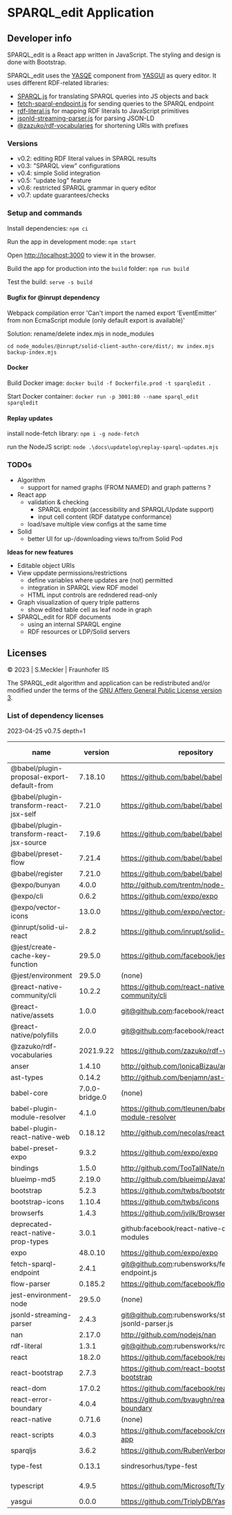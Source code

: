 # SPARQL_edit Application

## Developer info

SPARQL_edit is a React app written in JavaScript. The styling and design is done with Bootstrap.

SPARQL_edit uses the [YASQE](https://triply.cc/docs/yasgui-api#yasqe) component from [YASGUI](https://github.com/TriplyDB/Yasgui) as query editor.
It uses different RDF-related libraries:
* [SPARQL.js](https://github.com/RubenVerborgh/SPARQL.js) for translating SPARQL queries into JS objects and back
* [fetch-sparql-endpoint.js](https://github.com/rubensworks/fetch-sparql-endpoint.js/) for sending queries to the SPARQL endpoint
* [rdf-literal.js](https://github.com/rubensworks/rdf-literal.js) for mapping RDF literals to JavaScript primitives
* [jsonld-streaming-parser.js](https://github.com/rubensworks/jsonld-streaming-parser.js) for parsing JSON-LD
* [@zazuko/rdf-vocabularies](https://github.com/zazuko/rdf-vocabularies) for shortening URIs with prefixes

### Versions

* v0.2: editing RDF literal values in SPARQL results
* v0.3: "SPARQL view" configurations
* v0.4: simple Solid integration
* v0.5: "update log" feature
* v0.6: restricted SPARQL grammar in query editor
* v0.7: update guarantees/checks

### Setup and commands

Install dependencies: `npm ci`

Run the app in development mode: `npm start`

Open [http://localhost:3000](http://localhost:3000) to view it in the browser.

Build the app for production into the `build` folder: `npm run build`

Test the build: `serve -s build`

#### Bugfix for @inrupt dependency

Webpack compilation error 'Can't import the named export 'EventEmitter' from non EcmaScript module (only default export is available)'

Solution: rename/delete index.mjs in node_modules

`cd node_modules/@inrupt/solid-client-authn-core/dist/; mv index.mjs backup-index.mjs`

#### Docker

Build Docker image: `docker build -f Dockerfile.prod -t sparqledit .`

Start Docker container: `docker run -p 3001:80 --name sparql_edit sparqledit`

#### Replay updates

install node-fetch library: `npm i -g node-fetch`

run the NodeJS script: `node .\docs\updatelog\replay-sparql-updates.mjs`

### TODOs

* Algorithm
  * support for named graphs (FROM NAMED) and graph patterns ?
* React app
  * validation & checking
    * SPARQL endpoint (accessibility and SPARQL/Update support)
    * input cell content (RDF datatype conformance)
  * load/save multiple view configs at the same time
* Solid
  * better UI for up-/downloading views to/from Solid Pod

__Ideas for new features__
* Editable object URIs
* View uppdate permissions/restrictions
  * define variables where updates are (not) permitted
  * integration in SPARQL view RDF model
  * HTML input controls are redndered read-only
* Graph visualization of query triple patterns
  * show edited table cell as leaf node in graph
* SPARQL_edit for RDF documents
  * using an internal SPARQL engine
  * RDF resources or LDP/Solid servers

## Licenses

© 2023 | S.Meckler | Fraunhofer IIS

The SPARQL_edit algorithm and application can be redistributed and/or modified under the terms of the [GNU Affero General Public License version 3](../LICENSE).

### List of dependency licenses

2023-04-25 v0.7.5 depth=1

| name | version | repository | summary | from package.json | from license | from readme | 
|---|---|---|---|---|---|---|
| @babel/plugin-proposal-export-default-from | 7.18.10 | https://github.com/babel/babel | MIT | MIT | MIT | 
| @babel/plugin-transform-react-jsx-self | 7.21.0 | https://github.com/babel/babel | MIT | MIT | MIT | 
| @babel/plugin-transform-react-jsx-source | 7.19.6 | https://github.com/babel/babel | MIT | MIT | MIT | 
| @babel/preset-flow | 7.21.4 | https://github.com/babel/babel | MIT | MIT | MIT | 
| @babel/register | 7.21.0 | https://github.com/babel/babel | MIT | MIT | MIT | 
| @expo/bunyan | 4.0.0 | http://github.com/trentm/node-bunyan | MIT | MIT | MIT | 
| @expo/cli | 0.6.2 | https://github.com/expo/expo | MIT | MIT |  | 
| @expo/vector-icons | 13.0.0 | https://github.com/expo/vector-icons | MIT | MIT | MIT | 
| @inrupt/solid-ui-react | 2.8.2 | https://github.com/inrupt/solid-ui-react | MIT | MIT | MIT | MIT
| @jest/create-cache-key-function | 29.5.0 | https://github.com/facebook/jest | MIT | MIT | MIT | 
| @jest/environment | 29.5.0 | (none) | MIT | MIT | MIT | 
| @react-native-community/cli | 10.2.2 | https://github.com/react-native-community/cli | MIT | MIT | MIT | 
| @react-native/assets | 1.0.0 | git@github.com:facebook/react-native | MIT | MIT |  | 
| @react-native/polyfills | 2.0.0 | git@github.com:facebook/react-native | MIT | MIT |  | 
| @zazuko/rdf-vocabularies | 2021.9.22 | https://github.com/zazuko/rdf-vocabularies | MIT | MIT | MIT | 
| anser | 1.4.10 | http://github.com/IonicaBizau/anser | MIT | MIT | MIT | 
| ast-types | 0.14.2 | http://github.com/benjamn/ast-types | MIT | MIT |  | 
| babel-core | 7.0.0-bridge.0 | (none) | MIT | MIT |  | 
| babel-plugin-module-resolver | 4.1.0 | https://github.com/tleunen/babel-plugin-module-resolver | MIT | MIT | MIT | 
| babel-plugin-react-native-web | 0.18.12 | http://github.com/necolas/react-native-web | MIT | MIT | MIT | 
| babel-preset-expo | 9.3.2 | https://github.com/expo/expo | MIT | MIT |  | 
| bindings | 1.5.0 | http://github.com/TooTallNate/node-bindings | MIT | MIT | MIT | MIT
| blueimp-md5 | 2.19.0 | http://github.com/blueimp/JavaScript-MD5 | MIT | MIT | MIT | 
| bootstrap | 5.2.3 | https://github.com/twbs/bootstrap | MIT | MIT | MIT | 
| bootstrap-icons | 1.10.4 | https://github.com/twbs/icons | MIT | MIT | MIT | MIT
| browserfs | 1.4.3 | https://github.com/jvilk/BrowserFS | MIT | MIT | MIT | MIT
| deprecated-react-native-prop-types | 3.0.1 | github:facebook/react-native-deprecated-modules | MIT | MIT |  | 
| expo | 48.0.10 | https://github.com/expo/expo | MIT | MIT |  | 
| fetch-sparql-endpoint | 2.4.1 | git@github.com:rubensworks/fetch-sparql-endpoint.js | MIT | MIT | MIT | 
| flow-parser | 0.185.2 | https://github.com/facebook/flow | MIT | MIT |  | 
| jest-environment-node | 29.5.0 | (none) | MIT | MIT | MIT | 
| jsonld-streaming-parser | 2.4.3 | git@github.com:rubensworks/streaming-jsonld-parser.js | MIT | MIT | MIT | 
| nan | 2.17.0 | http://github.com/nodejs/nan | MIT | MIT | MIT | MIT
| rdf-literal | 1.3.1 | git@github.com:rubensworks/rdf-literal.js | MIT | MIT | MIT | 
| react | 18.2.0 | https://github.com/facebook/react | MIT | MIT | MIT | 
| react-bootstrap | 2.7.3 | https://github.com/react-bootstrap/react-bootstrap | MIT | MIT | MIT | 
| react-dom | 17.0.2 | https://github.com/facebook/react | MIT | MIT | MIT | 
| react-error-boundary | 4.0.4 | https://github.com/bvaughn/react-error-boundary | MIT | MIT | MIT | 
| react-native | 0.71.6 | (none) | MIT | MIT | MIT | MIT
| react-scripts | 4.0.3 | https://github.com/facebook/create-react-app | MIT | MIT | MIT | 
| sparqljs | 3.6.2 | https://github.com/RubenVerborgh/SPARQL.js | MIT | MIT | MIT | 
| type-fest | 0.13.1 | sindresorhus/type-fest | (MIT OR CC0-1.0);MIT | (MIT OR CC0-1.0) | MIT | 
| typescript | 4.9.5 | https://github.com/Microsoft/TypeScript | Apache;Apache-2.0 | Apache-2.0 | Apache | 
| yasgui | 0.0.0 | https://github.com/TriplyDB/Yasgui | Apache;MIT |  | Apache;MIT | MIT | 